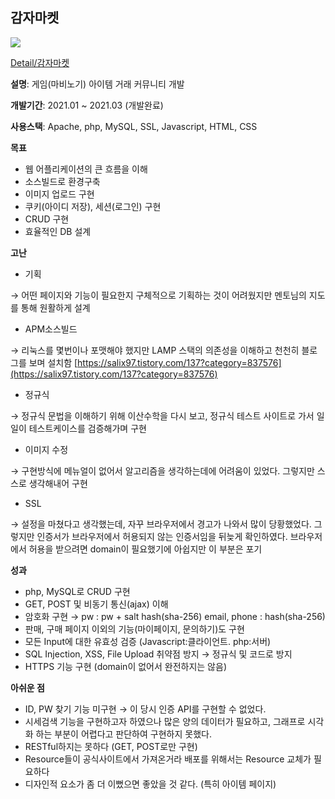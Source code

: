 ## 감자마켓

<img src="https://user-images.githubusercontent.com/75571207/131248894-b4af39c5-856b-40cb-bf8d-57579e6e2586.png"/>

[Detail/감자마켓](https://www.notion.so/Detail-c84408e7cd904a3fb2f22453b2f7b592)

**설명**: 게임(마비노기) 아이템 거래 커뮤니티 개발

**개발기간**: 2021.01 ~ 2021.03 (개발완료)

**사용스택**: Apache, php, MySQL, SSL, Javascript, HTML, CSS

**목표**

- 웹 어플리케이션의 큰 흐름을 이해
- 소스빌드로 환경구축
- 이미지 업로드 구현
- 쿠키(아이디 저장), 세션(로그인) 구현
- CRUD 구현
- 효율적인 DB 설계

**고난**

- 기획

 → 어떤 페이지와 기능이 필요한지 구체적으로 기획하는 것이 어려웠지만 멘토님의 지도를 통해 원활하게 설계

- APM소스빌드

 → 리눅스를 몇번이나 포맷해야 했지만 LAMP 스택의 의존성을 이해하고 천천히 블로그를 보며 설치함 [https://salix97.tistory.com/137?category=837576](https://salix97.tistory.com/137?category=837576)

- 정규식

 → 정규식 문법을 이해하기 위해 이산수학을 다시 보고, 정규식 테스트 사이트로 가서 일일이 테스트케이스를 검증해가며 구현

- 이미지 수정

 → 구현방식에 메뉴얼이 없어서 알고리즘을 생각하는데에 어려움이 있었다. 그렇지만 스스로 생각해내어 구현

- SSL

 → 설정을 마쳤다고 생각했는데, 자꾸 브라우저에서 경고가 나와서 많이 당황했었다. 그렇지만 인증서가 브라우저에서 허용되지 않는 인증서임을 뒤늦게 확인하였다. 브라우저에서 허용을 받으려면 domain이 필요했기에 아쉽지만 이 부분은 포기

**성과**

- php, MySQL로 CRUD 구현
- GET, POST 및 비동기 통신(ajax) 이해
- 암호화 구현 → pw : pw + salt hash(sha-256) email, phone : hash(sha-256)
- 판매, 구매 페이지 이외의 기능(마이페이지, 문의하기)도 구현
- 모든 Input에 대한 유효성 검증 (Javascript:클라이언트. php:서버)
- SQL Injection, XSS, File Upload 취약점 방지 → 정규식 및 코드로 방지
- HTTPS 기능 구현 (domain이 없어서 완전하지는 않음)

**아쉬운 점**

- ID, PW 찾기 기능 미구현 → 이 당시 인증 API를 구현할 수 없었다.
- 시세검색 기능을 구현하고자 하였으나 많은 양의 데이터가 필요하고, 그래프로 시각화 하는 부분이 어렵다고 판단하여 구현하지 못했다.
- RESTful하지는 못하다 (GET, POST로만 구현)
- Resource들이 공식사이트에서 가져온거라 배포를 위해서는 Resource 교체가 필요하다
- 디자인적 요소가 좀 더 이뻤으면 좋았을 것 같다. (특히 아이템 페이지)

